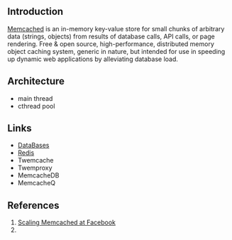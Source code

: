 ## Introduction

[Memcached](https://www.memcached.org/) is an in-memory key-value store for small chunks of arbitrary data (strings, objects) from results of database calls, API calls, or page rendering.
Free & open source, high-performance, distributed memory object caching system, generic in nature, but intended for use in speeding up dynamic web applications by alleviating database load.



## Architecture

- main thread
- cthread pool








## Links

- [DataBases](/docs/CS/DB/DB.md)
- [Redis](/docs/CS/DB/Redis/Redis.md)
- Twemcache
- Twemproxy
- MemcacheDB
- MemcacheQ


## References
1. [Scaling Memcached at Facebook](https://www.usenix.org/system/files/conference/nsdi13/nsdi13-final170_update.pdf) 
2. 